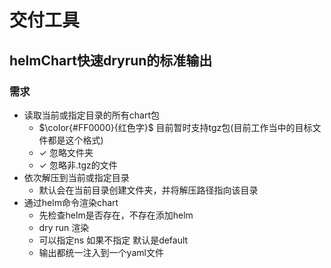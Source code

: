 # 交付工具
## helmChart快速dryrun的标准输出
### 需求
+ 读取当前或指定目录的所有chart包
  - $\color{#FF0000}{红色字}$ 目前暂时支持tgz包(目前工作当中的目标文件都是这个格式)
  - ✓ 忽略文件夹
  - ✓ 忽略非.tgz的文件
+ 依次解压到当前或指定目录
  - 默认会在当前目录创建文件夹，并将解压路径指向该目录
+ 通过helm命令渲染chart
  - 先检查helm是否存在，不存在添加helm
  - dry run 渲染
  - 可以指定ns 如果不指定 默认是default
  - 输出都统一注入到一个yaml文件
  
